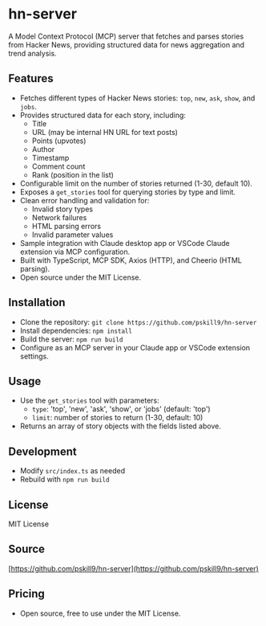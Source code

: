 # hn-server

A Model Context Protocol (MCP) server that fetches and parses stories from Hacker News, providing structured data for news aggregation and trend analysis.

## Features
- Fetches different types of Hacker News stories: `top`, `new`, `ask`, `show`, and `jobs`.
- Provides structured data for each story, including:
  - Title
  - URL (may be internal HN URL for text posts)
  - Points (upvotes)
  - Author
  - Timestamp
  - Comment count
  - Rank (position in the list)
- Configurable limit on the number of stories returned (1-30, default 10).
- Exposes a `get_stories` tool for querying stories by type and limit.
- Clean error handling and validation for:
  - Invalid story types
  - Network failures
  - HTML parsing errors
  - Invalid parameter values
- Sample integration with Claude desktop app or VSCode Claude extension via MCP configuration.
- Built with TypeScript, MCP SDK, Axios (HTTP), and Cheerio (HTML parsing).
- Open source under the MIT License.

## Installation
- Clone the repository: `git clone https://github.com/pskill9/hn-server`
- Install dependencies: `npm install`
- Build the server: `npm run build`
- Configure as an MCP server in your Claude app or VSCode extension settings.

## Usage
- Use the `get_stories` tool with parameters:
  - `type`: 'top', 'new', 'ask', 'show', or 'jobs' (default: 'top')
  - `limit`: number of stories to return (1-30, default: 10)
- Returns an array of story objects with the fields listed above.

## Development
- Modify `src/index.ts` as needed
- Rebuild with `npm run build`

## License
MIT License

## Source
[https://github.com/pskill9/hn-server](https://github.com/pskill9/hn-server)

## Pricing
- Open source, free to use under the MIT License.
